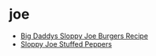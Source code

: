 # joe

 * [Big Daddys Sloppy Joe Burgers Recipe](index/b/big-daddys-sloppy-joe-burgers-recipe.json)
 * [Sloppy Joe Stuffed Peppers](index/s/sloppy-joe-stuffed-peppers.json)
